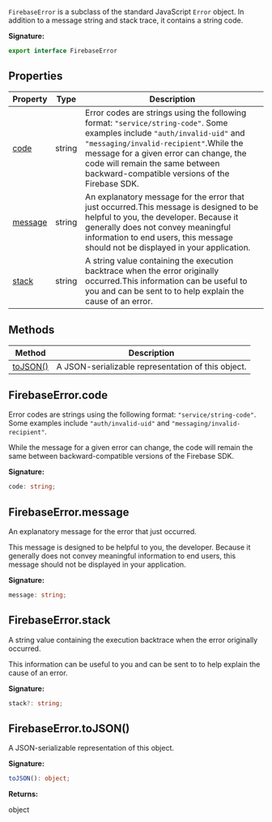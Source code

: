 `FirebaseError` is a subclass of the standard JavaScript `Error` object. In addition to a message string and stack trace, it contains a string code.

<b>Signature:</b>

```typescript
export interface FirebaseError 
```

## Properties

|  Property | Type | Description |
|  --- | --- | --- |
|  [code](./firebase-admin.firebaseerror.md#firebaseerrorcode) | string | Error codes are strings using the following format: <code>&quot;service/string-code&quot;</code>. Some examples include <code>&quot;auth/invalid-uid&quot;</code> and <code>&quot;messaging/invalid-recipient&quot;</code>.<!-- -->While the message for a given error can change, the code will remain the same between backward-compatible versions of the Firebase SDK. |
|  [message](./firebase-admin.firebaseerror.md#firebaseerrormessage) | string | An explanatory message for the error that just occurred.<!-- -->This message is designed to be helpful to you, the developer. Because it generally does not convey meaningful information to end users, this message should not be displayed in your application. |
|  [stack](./firebase-admin.firebaseerror.md#firebaseerrorstack) | string | A string value containing the execution backtrace when the error originally occurred.<!-- -->This information can be useful to you and can be sent to  to help explain the cause of an error. |

## Methods

|  Method | Description |
|  --- | --- |
|  [toJSON()](./firebase-admin.firebaseerror.md#firebaseerrortojson) |  A JSON-serializable representation of this object. |

## FirebaseError.code

Error codes are strings using the following format: `"service/string-code"`<!-- -->. Some examples include `"auth/invalid-uid"` and `"messaging/invalid-recipient"`<!-- -->.

While the message for a given error can change, the code will remain the same between backward-compatible versions of the Firebase SDK.

<b>Signature:</b>

```typescript
code: string;
```

## FirebaseError.message

An explanatory message for the error that just occurred.

This message is designed to be helpful to you, the developer. Because it generally does not convey meaningful information to end users, this message should not be displayed in your application.

<b>Signature:</b>

```typescript
message: string;
```

## FirebaseError.stack

A string value containing the execution backtrace when the error originally occurred.

This information can be useful to you and can be sent to  to help explain the cause of an error.

<b>Signature:</b>

```typescript
stack?: string;
```

## FirebaseError.toJSON()

 A JSON-serializable representation of this object.

<b>Signature:</b>

```typescript
toJSON(): object;
```
<b>Returns:</b>

object

